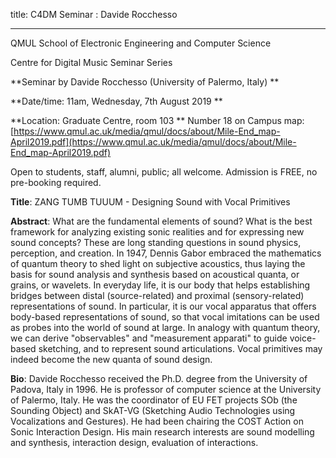 title: C4DM Seminar : Davide Rocchesso

-----------------

QMUL School of Electronic Engineering and Computer Science

Centre for Digital Music Seminar Series

**Seminar by Davide Rocchesso (University of Palermo, Italy) **

**Date/time: 11am, Wednesday, 7th August 2019 **

**Location: Graduate Centre, room 103 **
Number 18 on Campus map: [https://www.qmul.ac.uk/media/qmul/docs/about/Mile-End_map-April2019.pdf](https://www.qmul.ac.uk/media/qmul/docs/about/Mile-End_map-April2019.pdf)

Open to students, staff, alumni, public; all welcome.
Admission is FREE, no pre-booking required.

<b>Title</b>: ZANG TUMB TUUUM - Designing Sound with Vocal Primitives

<b>Abstract</b>:
What are the fundamental elements of sound? What is the best framework for analyzing existing sonic realities and for expressing new sound concepts? These are long standing questions in sound physics, perception, and creation.  In 1947, Dennis Gabor embraced the mathematics of quantum theory to shed light on subjective acoustics, thus laying the basis for sound analysis and synthesis based on acoustical quanta, or grains, or wavelets. In everyday life, it is our body that helps establishing bridges between distal (source-related) and proximal (sensory-related) representations of sound. In particular, it is our vocal apparatus that offers body-based representations of sound, so that vocal imitations can be used as probes into the world of sound at large. In analogy with quantum theory, we can derive "observables" and "measurement apparati" to guide voice-based sketching, and to represent sound articulations. Vocal primitives may indeed become the new quanta of sound design.

<b>Bio</b>:
Davide Rocchesso received the Ph.D. degree from the University of Padova, Italy in 1996. He is professor of computer science at the University of Palermo, Italy. He was the coordinator of EU FET projects SOb (the Sounding Object) and SkAT-VG (Sketching Audio Technologies using Vocalizations and Gestures). He had been chairing the COST Action on Sonic Interaction Design. His main research interests are sound modelling and synthesis, interaction design, evaluation of interactions.
